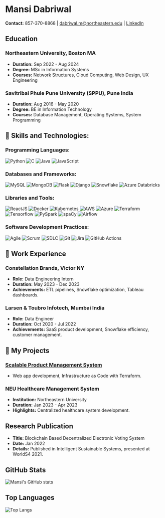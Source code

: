 # Mansi Dabriwal

**Contact:** 857-370-8868 | dabriwal.m@northeastern.edu | [LinkedIn](linkedin.com/in/mansida)

## Education

### Northeastern University, Boston MA
- **Duration:** Sep 2022 - Aug 2024
- **Degree:** MSc in Information Systems
- **Courses:** Network Structures, Cloud Computing, Web Design, UX Engineering

### Savitribai Phule Pune University (SPPU), Pune India
- **Duration:** Aug 2016 - May 2020
- **Degree:** BE in Information Technology
- **Courses:** Database Management, Operating Systems, System Programming

## 🚀 Skills and Technologies:

### Programming Languages:
![Python](https://img.shields.io/badge/-Python-3776AB?style=flat&logo=Python&logoColor=white)
![C](https://img.shields.io/badge/-C-A8B9CC?style=flat&logo=C&logoColor=white)
![Java](https://img.shields.io/badge/-Java-007396?style=flat&logo=Java&logoColor=white)
![JavaScript](https://img.shields.io/badge/-JavaScript-F7DF1E?style=flat&logo=javascript&logoColor=black)

### Databases and Frameworks:
![MySQL](https://img.shields.io/badge/-MySQL-4479A1?style=flat&logo=mysql&logoColor=white)
![MongoDB](https://img.shields.io/badge/-MongoDB-47A248?style=flat&logo=mongodb&logoColor=white)
![Flask](https://img.shields.io/badge/-Flask-000000?style=flat&logo=Flask&logoColor=white)
![Django](https://img.shields.io/badge/-Django-092E20?style=flat&logo=Django&logoColor=white)
![Snowflake](https://img.shields.io/badge/-Snowflake-29B5E8?style=flat&logo=Snowflake&logoColor=white)
![Azure Databricks](https://img.shields.io/badge/-Azure%20Databricks-FF3621?style=flat&logo=Azure-Databricks&logoColor=white)

### Libraries and Tools:
![ReactJS](https://img.shields.io/badge/-ReactJS-61DAFB?style=flat&logo=react&logoColor=black)
![Docker](https://img.shields.io/badge/-Docker-2496ED?style=flat&logo=Docker&logoColor=white)
![Kubernetes](https://img.shields.io/badge/-Kubernetes-326CE5?style=flat&logo=Kubernetes&logoColor=white)
![AWS](https://img.shields.io/badge/-AWS-232F3E?style=flat&logo=amazon-aws&logoColor=white)
![Azure](https://img.shields.io/badge/-Azure-0089D6?style=flat&logo=microsoft-azure&logoColor=white)
![Terraform](https://img.shields.io/badge/-Terraform-623CE4?style=flat&logo=Terraform&logoColor=white)
![Tensorflow](https://img.shields.io/badge/-Tensorflow-FF6F00?style=flat&logo=Tensorflow&logoColor=white)
![PySpark](https://img.shields.io/badge/-PySpark-E25A1C?style=flat&logo=Apache-Spark&logoColor=white)
![spaCy](https://img.shields.io/badge/-spaCy-09A3D5?style=flat&logo=spaCy&logoColor=white)
![Airflow](https://img.shields.io/badge/-Airflow-017CEE?style=flat&logo=Apache-Airflow&logoColor=white)

### Software Development Practices:
![Agile](https://img.shields.io/badge/-Agile-007396?style=flat)
![Scrum](https://img.shields.io/badge/-Scrum-008680?style=flat)
![SDLC](https://img.shields.io/badge/-SDLC-FCC624?style=flat)
![Git](https://img.shields.io/badge/-Git-F05032?style=flat&logo=git&logoColor=white)
![Jira](https://img.shields.io/badge/-Jira-0052CC?style=flat&logo=jira&logoColor=white)
![GitHub Actions](https://img.shields.io/badge/-GitHub%20Actions-2088FF?style=flat&logo=github-actions&logoColor=white)

## 🚀 Work Experience

### Constellation Brands, Victor NY
- **Role:** Data Engineering Intern
- **Duration:** May 2023 - Dec 2023
- **Achievements:** ETL pipelines, Snowflake optimization, Tableau dashboards.

### Larsen & Toubro Infotech, Mumbai India
- **Role:** Data Engineer
- **Duration:** Oct 2020 - Jul 2022
- **Achievements:** SaaS product development, Snowflake efficiency, customer management.

## 🚀 My Projects

### [Scalable Product Management System]( https://github.com/Mansi-Dabriwal/webappF)
- Web app development, Infrastructure as Code with Terraform.

### NEU Healthcare Management System
- **Institution:** Northeastern University
- **Duration:** Jan 2023 - Apr 2023
- **Highlights:** Centralized healthcare system development.

## Research Publication

- **Title:** Blockchain Based Decentralized Electronic Voting System
- **Date:** Jan 2022
- **Details:** Published in Intelligent Sustainable Systems, presented at WorldS4 2021.

## GitHub Stats

![Mansi's GitHub stats](https://github-readme-stats.vercel.app/api?username=Mansi-Dabriwal&show_icons=true&theme=radical)

## Top Languages

![Top Langs](https://github-readme-stats.vercel.app/api/top-langs/?username=Mansi-Dabriwal&layout=compact)
